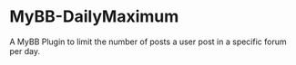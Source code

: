 MyBB-DailyMaximum
=================

A MyBB Plugin to limit the number of posts a user post in a specific forum per day.
